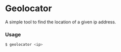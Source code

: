 # Geolocator
A simple tool to find the location of a given ip address.

### Usage

```bash
$ geolocator <ip>
```
